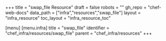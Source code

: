 +++
title = "swap_file Resource"
draft = false
robots = ""
gh_repo = "chef-web-docs"
data_path = ["infra","resources","swap_file"]
layout = "infra_resource"
toc_layout = "infra_resource_toc"

[menu]
  [menu.infra]
    title = "swap_file"
    identifier = "chef_infra/resources/swap_file"
    parent = "chef_infra/resources"
+++

<!-- The contents of this page are automatically generated from the swap_file.yaml file in the data directory. -->
<!-- To suggest a change, edit the https://github.com/chef/chef/blob/master/lib/chef/resource/swap_file.rb file
      and submit a pull request to the https://github.com/chef/chef repository. -->
